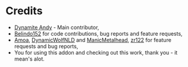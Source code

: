 # Credits

- [Dynamite Andy](https://www.trueachievements.com/gamer/Dynamite+Andy) - Main contributor,
- [Belindo152](https://www.trueachievements.com/gamer/Belindo152) for code contributions, bug reports and feature requests,
- [Amoa](https://www.trueachievements.com/gamer/Amoa), [DynamicWolfNLD](https://www.trueachievements.com/gamer/DynamicWolfNLD) and [ManicMetalhead](https://www.trueachievements.com/gamer/ManicMetalhead), [zr122](https://www.trueachievements.com/gamer/zr122) for feature requests and bug reports,
- You for using this addon and checking out this work, thank you - it mean's alot.